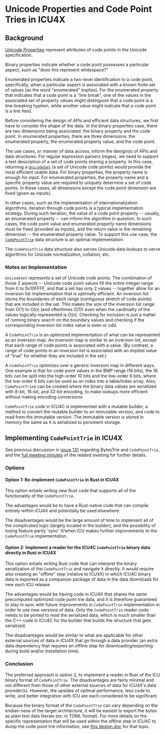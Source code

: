 # Unicode Properties and Code Point Tries in ICU4X

## Background

[Unicode Properties](https://unicode-org.github.io/icu/userguide/strings/properties.html) represent attributes of code points in the Unicode specification. 

Binary properties indicate whether a code point possesses a particular aspect, such as "does this represent whitespace?"

Enumerated properties indicate a two-level identification to a code point, specifically, when a particular aspect is associated with a known finite set of values (as the word "enumerated" implies). For the enumerated property that indicates that a code point is a "line break", one of the values in the associated set of property values might distinguish that a code point is a line-breaking hyphen, while another value might indicate that a code point is a line feed.

Before considering the design of APIs and efficient data structures, we first have to consider the shape of the data. In the binary properties case, there are two dimensions being associated: the binary property and the code point. In enumerated properties, there are three dimensions: the enumerated property, the enumerated property value, and the code point.

The use cases, or manner of data access, inform the design(s) of APIs and data structures. For regular expression parsers (regex), we need to support a text description of a set of code points sharing a property. In this case, returning a [`UnicodeSet`](https://unicode-org.github.io/icu/userguide/strings/unicodeset.html) (a set of Unicode code points) would provide the most efficient usable data. For binary properties, the property name is enough for input. For enumerated properties, the property name and a specific property value are required to uniquely determine a set of code points. In these cases, all dimensions except the code point dimension are fixed (given as inputs).

In other cases, such as the implementation of internationalization algorithms, iteration through code points is a typical implementation strategy. During such iteration, the value of a code point property -- usually, an enumerated property -- can inform the algorithm in question. In such cases, the code point value and enumerated property name dimensions must be fixed (provided as inputs), and the return value is the remaining dimension -- the enumerated property value. To support this use case, the [`CodePointTrie`](https://sites.google.com/site/icusite/design/struct/utrie) data structure is an optimal implementation.

The `CodePointTrie` data structure also serves Unicode data lookups to serve algorithms for Unicode normalization, collation, etc.

### Notes on Implementation

`UnicodeSet` represents a set of Unicode code points. The combination of those 2 aspects -- Unicode code point values fill the entire integer range from 0 to 0x10FFFF, and that a set has only 2 values -- together allow for an inversion list implementation that is optimally efficient. An inversion list stores the boundaries of each range (contiguous stretch of code points) that are included in the set. This makes the size of the inversion list range from O(1) to O(n) (and oftentimes O(1)) even when the cardinality of the values logically represented is O(n). Checking for inclusion is just a matter of running binary search on the boundary values and checking if the corresponding inversion list index value is even or odd.

A `CodePointTrie` is an optimized implementation of what can be represented as an inversion map. An inversion map is similar to an inversion list, except that each range of code points is associated with a value. (By contrast, a range of code points in an inversion list is associated with an implied value of "true" for whether they are included in the set.) 

A `CodePointTrie` optimizes over a generic inversion map in different ways. One example is that for code point values in the BMP range (16 bits), the 16 bits can be split into the high-order 10 bits and the low-order 6 bits, where the low-order 6 bits can be used as an index into a table/index array. Also, `CodePointTrie`s can be created where the binary data values are serialized with 8-bit, 16-bit, and 32-bit encoding, to make lookups more efficient without making encoding conversions.

`CodePointTrie` code in ICU4C is implemented with a mutable builder, a method to convert the mutable builder to an immutable version, and code to read from the immutable version. The immutable version is stored in memory the same as it is serialized to persistent storage.

## Implementing `CodePointTrie` in ICU4X 

See previous discussion in [issue 131](https://github.com/unicode-org/icu4x/issues/131) regarding BytesTrie and `CodePointTrie`, and the [full meeting minutes](https://docs.google.com/document/d/1oaFovJiRbuBG-O9aq0h69gpGxMH0a_pHmMkO5YweS0E/edit#) of the related meeting for further details.

### Options

#### Option 1: Re-implement `CodePointTrie` in Rust in ICU4X

This option entails writing new Rust code that supports all of the functionality of the `CodePointTrie`.

The advantages would be to have a Rust-native code that can compile entirely within ICU4X and potentially be used elsewhere.

The disadvantages would be the large amount of time to implement all of the complicated logic (largely located in the builder), and the possibility of losing feature parity 'sync' if/when ICU makes further improvements to the `CodePointTrie` implementation.

#### Option 2: Implement a reader for the ICU4C `CodePointTrie` binary data directly in Rust in ICU4X

This option entails writing Rust code that can interpret the binary serialization of the `CodePointTrie` and navigate it directly. It would require also creating an "offline" step (relative to ICU4X) in which ICU4C binary data is exported as a companion package of data in the data downloads for new each ICU release.

The advantages would be having code in ICU4X that shares the same precomputed optimized code point trie data, and it is therefore guaranteed to stay in sync with future improvements in `CodePointTrie` implementation in order to use new versions of data. Only the `CodePointTrie` reader code needs to be ported to read the serialized data, which is much smaller than the C++ code in ICU4C for the builder that builds the structure that gets serialized.

The disadvantages would be similar to what are applicable for other external sources of data in ICU4X that go through a data provider (an extra data dependency that requires an offline step for downloading/exporting during build and/or installation time).

### Conclusion

The preferred approach is option 2, to implement a reader in Rust of the ICU binary format of `CodePointTrie`. The disadvantages are fairly minimal and not different from those of other external sources of data for ICU4X's data provider(s). However, the upsides of optimal performance, less code to write, and better integration with ICU are each considered to be significant.

Because the binary format of the `CodePointTrie` can vary depending on the endian-ness of the target architecture, it will be easiest to export the bytes as plain text data literals (ex: in TOML format). For more details on the specific representation that will be used within the offline step in ICU4C to dump the code point trie information, see [this design doc](https://docs.google.com/document/d/1JkrL4pv477dIVnfilwlAEwqF9vstb_Uo_5XeUz2WXM8/edit#heading=h.9sqixr5cv2wn) for that topic.